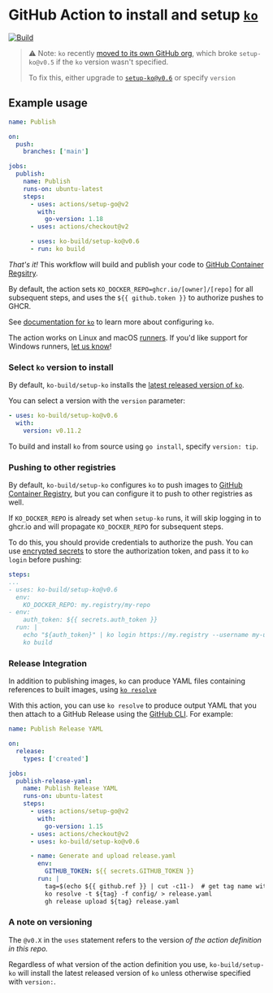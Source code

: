 # GitHub Action to install and setup [`ko`](https://github.com/ko-build/ko)

[![Build](https://github.com/ko-build/setup-ko/actions/workflows/use-action.yaml/badge.svg)](https://github.com/ko-build/setup-ko/actions/workflows/use-action.yaml)

> :warning: Note: `ko` recently [moved to its own GitHub org](https://github.com/ko-build/ko/issues/791), which broke `setup-ko@v0.5` if the `ko` version wasn't specified.
> 
> To fix this, either upgrade to [`setup-ko@v0.6`](https://github.com/ko-build/setup-ko/releases/tag/v0.6) or specify `version`

## Example usage

```yaml
name: Publish

on:
  push:
    branches: ['main']

jobs:
  publish:
    name: Publish
    runs-on: ubuntu-latest
    steps:
      - uses: actions/setup-go@v2
        with:
          go-version: 1.18
      - uses: actions/checkout@v2

      - uses: ko-build/setup-ko@v0.6
      - run: ko build
```

_That's it!_ This workflow will build and publish your code to [GitHub Container Regsitry](https://ghcr.io).

By default, the action sets `KO_DOCKER_REPO=ghcr.io/[owner]/[repo]` for all subsequent steps, and uses the `${{ github.token }}` to authorize pushes to GHCR.

See [documentation for `ko`](https://ko.build/configuration/) to learn more about configuring `ko`.

The action works on Linux and macOS [runners](https://docs.github.com/en/actions/using-github-hosted-runners/about-github-hosted-runners).
If you'd like support for Windows runners, [let us know](https://github.com/ko-build/setup-ko/issues/new)!

### Select `ko` version to install

By default, `ko-build/setup-ko` installs the [latest released version of `ko`](https://github.com/ko-build/ko/releases).

You can select a version with the `version` parameter:

```yaml
- uses: ko-build/setup-ko@v0.6
  with:
    version: v0.11.2
```

To build and install `ko` from source using `go install`, specify `version: tip`.

### Pushing to other registries

By default, `ko-build/setup-ko` configures `ko` to push images to [GitHub Container Registry](https://ghcr.io), but you can configure it to push to other registries as well.

If `KO_DOCKER_REPO` is already set when `setup-ko` runs, it will skip logging in to ghcr.io and will propagate `KO_DOCKER_REPO` for subsequent steps.

To do this, you should provide credentials to authorize the push.
You can use [encrypted secrets](https://docs.github.com/en/actions/reference/encrypted-secrets) to store the authorization token, and pass it to `ko login` before pushing:

```yaml
steps:
...
- uses: ko-build/setup-ko@v0.6
  env:
    KO_DOCKER_REPO: my.registry/my-repo
- env:
    auth_token: ${{ secrets.auth_token }}
  run: |
    echo "${auth_token}" | ko login https://my.registry --username my-username --password-stdin
    ko build
```

### Release Integration

In addition to publishing images, `ko` can produce YAML files containing references to built images, using [`ko resolve`](https://ko.build/features/k8s)

With this action, you can use `ko resolve` to produce output YAML that you then attach to a GitHub Release using the [GitHub CLI](https://cli.github.com).
For example:

```yaml
name: Publish Release YAML

on:
  release:
    types: ['created']

jobs:
  publish-release-yaml:
    name: Publish Release YAML
    runs-on: ubuntu-latest
    steps:
      - uses: actions/setup-go@v2
        with:
          go-version: 1.15
      - uses: actions/checkout@v2
      - uses: ko-build/setup-ko@v0.6

      - name: Generate and upload release.yaml
        env:
          GITHUB_TOKEN: ${{ secrets.GITHUB_TOKEN }}
        run: |
          tag=$(echo ${{ github.ref }} | cut -c11-)  # get tag name without tags/refs/ prefix.
          ko resolve -t ${tag} -f config/ > release.yaml
          gh release upload ${tag} release.yaml
```

### A note on versioning

The `@v0.X` in the `uses` statement refers to the version _of the action definition in this repo._

Regardless of what version of the action definition you use, `ko-build/setup-ko` will install the latest released version of `ko` unless otherwise specified with `version:`.
